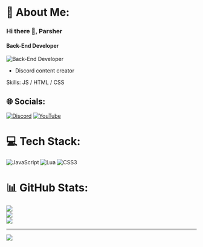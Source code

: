 # 💫 About Me:
### Hi there 👋, Parsher
#### Back-End Developer
![Back-End Developer](https://arturssmirnovs.github.io/github-profile-readme-generator/images/banner.png)

- Discord content creator

Skills: JS / HTML / CSS


## 🌐 Socials:
[![Discord](https://img.shields.io/badge/Discord-%237289DA.svg?logo=discord&logoColor=white)](https://discord.gg/discord.gg/bdfd) [![YouTube](https://img.shields.io/badge/YouTube-%23FF0000.svg?logo=YouTube&logoColor=white)](https://youtube.com/@UCKpRtKCWoZMNeiIRviOtd1w) 

# 💻 Tech Stack:
![JavaScript](https://img.shields.io/badge/javascript-%23323330.svg?style=for-the-badge&logo=javascript&logoColor=%23F7DF1E) ![Lua](https://img.shields.io/badge/lua-%232C2D72.svg?style=for-the-badge&logo=lua&logoColor=white) ![CSS3](https://img.shields.io/badge/css3-%231572B6.svg?style=for-the-badge&logo=css3&logoColor=white)
# 📊 GitHub Stats:
![](https://github-readme-stats.vercel.app/api?username=parsherr&theme=slateorange&hide_border=true&include_all_commits=false&count_private=false)<br/>
![](https://github-readme-streak-stats.herokuapp.com/?user=parsherr&theme=slateorange&hide_border=true)<br/>
![](https://github-readme-stats.vercel.app/api/top-langs/?username=parsherr&theme=slateorange&hide_border=true&include_all_commits=false&count_private=false&layout=compact)

---
[![](https://visitcount.itsvg.in/api?id=parsherr&icon=6&color=2)](https://visitcount.itsvg.in)

<!-- Proudly created with GPRM ( https://gprm.itsvg.in ) -->
